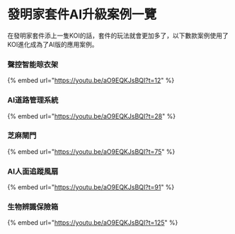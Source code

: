 # 發明家套件AI升級案例一覽

在發明家套件添上一隻KOI的話，套件的玩法就會更加多了，以下數款案例使用了KOI進化成為了AI版的應用案例。

### 聲控智能晾衣架

{% embed url="https://youtu.be/aO9EQKJsBQI?t=12" %}

### AI道路管理系統

{% embed url="https://youtu.be/aO9EQKJsBQI?t=28" %}

### 芝麻閘門

{% embed url="https://youtu.be/aO9EQKJsBQI?t=75" %}

### AI人面追蹤風扇

{% embed url="https://youtu.be/aO9EQKJsBQI?t=91" %}

### 生物辨識保險箱

{% embed url="https://youtu.be/aO9EQKJsBQI?t=125" %}
